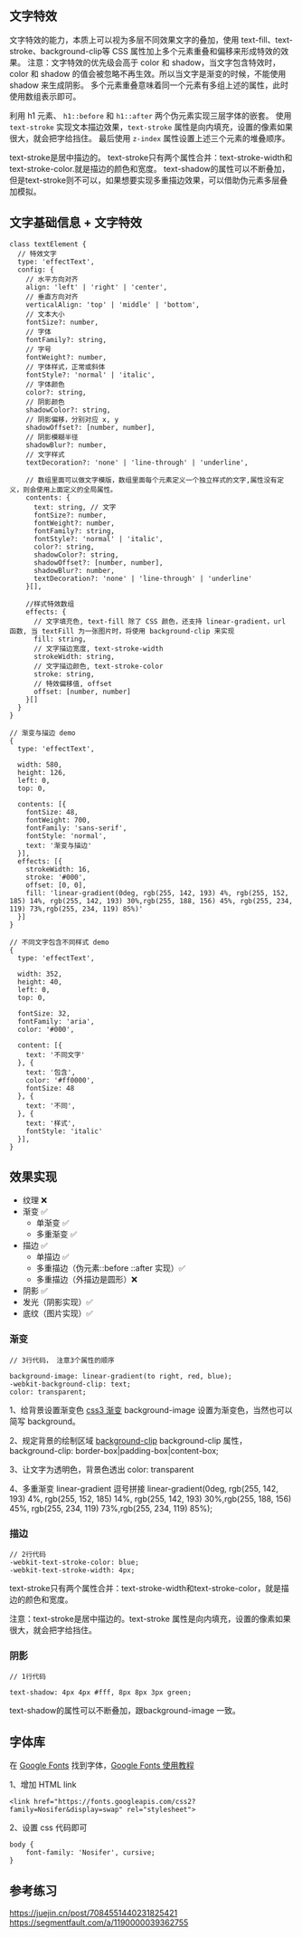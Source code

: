 

## 文字特效

文字特效的能力，本质上可以视为多层不同效果文字的叠加，使用 text-fill、text-stroke、background-clip等 CSS 属性加上多个元素重叠和偏移来形成特效的效果。
注意：文字特效的优先级会高于 color 和 shadow，当文字包含特效时，color 和 shadow 的值会被忽略不再生效。所以当文字是渐变的时候，不能使用 shadow 来生成阴影。
多个元素重叠意味着同一个元素有多组上述的属性，此时使用数组表示即可。


利用 h1 元素、 `h1::before` 和 `h1::after` 两个伪元素实现三层字体的嵌套。
使用 `text-stroke` 实现文本描边效果，`text-stroke` 属性是向内填充，设置的像素如果很大，就会把字给挡住。
最后使用 `z-index` 属性设置上述三个元素的堆叠顺序。

text-stroke是居中描边的。
text-stroke只有两个属性合并：text-stroke-width和text-stroke-color.就是描边的颜色和宽度。
text-shadow的属性可以不断叠加，但是text-stroke则不可以，如果想要实现多重描边效果，可以借助伪元素多层叠加模拟。


##  文字基础信息 + 文字特效

```
class textElement {
  // 特效文字
  type: 'effectText',
  config: {
    // 水平方向对齐
    align: 'left' | 'right' | 'center',
    // 垂直方向对齐
    verticalAlign: 'top' | 'middle' | 'bottom',
    // 文本大小
    fontSize?: number,
    // 字体
    fontFamily?: string,
    // 字号
    fontWeight?: number,
    // 字体样式，正常或斜体
    fontStyle?: 'normal' | 'italic',
    // 字体颜色
    color?: string,
    // 阴影颜色
    shadowColor?: string,
    // 阴影偏移，分别对应 x, y
    shadowOffset?: [number, number],
    // 阴影模糊半径
    shadowBlur?: number,
    // 文字样式
    textDecoration?: 'none' | 'line-through' | 'underline',
    
    // 数组里面可以做文字模版，数组里面每个元素定义一个独立样式的文字,属性没有定义，则会使用上面定义的全局属性。
    contents: {
      text: string, // 文字
      fontSize?: number,
      fontWeight?: number,
      fontFamily?: string,
      fontStyle?: 'normal' | 'italic',
      color?: string,
      shadowColor?: string,
      shadowOffset?: [number, number],
      shadowBlur?: number,
      textDecoration?: 'none' | 'line-through' | 'underline'
    }[],

    //样式特效数组
    effects: {
      // 文字填充色, text-fill 除了 CSS 颜色，还支持 linear-gradient，url 函数, 当 textFill 为一张图片时，将使用 background-clip 来实现
      fill: string,
      // 文字描边宽度, text-stroke-width
      strokeWidth: string,
      // 文字描边颜色, text-stroke-color
      stroke: string,
      // 特效偏移值, offset
      offset: [number, number]
    }[]
  }
}

// 渐变与描边 demo
{
  type: 'effectText',
​
  width: 580,
  height: 126,
  left: 0,
  top: 0,
​
  contents: [{
    fontSize: 48,
    fontWeight: 700,
    fontFamily: 'sans-serif',
    fontStyle: 'normal',
    text: '渐变与描边'
  }],
  effects: [{
    strokeWidth: 16,
    stroke: '#000',
    offset: [0, 0],
    fill: 'linear-gradient(0deg, rgb(255, 142, 193) 4%, rgb(255, 152, 185) 14%, rgb(255, 142, 193) 30%,rgb(255, 188, 156) 45%, rgb(255, 234, 119) 73%,rgb(255, 234, 119) 85%)'
  }]
}

// 不同文字包含不同样式 demo
{
  type: 'effectText',
​
  width: 352,
  height: 40,
  left: 0,
  top: 0,
​
  fontSize: 32,
  fontFamily: 'aria',
  color: '#000',
​
  content: [{
    text: '不同文字'
  }, {
    text: '包含',
    color: '#ff0000',
    fontSize: 48
  }, {
    text: '不同',
  }, {
    text: '样式',
    fontStyle: 'italic'
  }],
}
``` 

## 效果实现

- 纹理 ❌
- 渐变 ✅
  - 单渐变 ✅
  - 多重渐变 ✅
- 描边 ✅
  - 单描边 ✅
  - 多重描边（伪元素::before ::after 实现）✅
  - 多重描边（外描边是圆形）❌
- 阴影 ✅
- 发光（阴影实现）✅
- 底纹（图片实现）✅


### 渐变

```
// 3行代码， 注意3个属性的顺序

background-image: linear-gradient(to right, red, blue);
-webkit-background-clip: text;
color: transparent;
```

1、给背景设置渐变色 [css3 渐变](https://www.runoob.com/css3/css3-gradients.html)
background-image 设置为渐变色，当然也可以简写 background。

2、规定背景的绘制区域 [background-clip](https://www.w3school.com.cn/cssref/pr_background-clip.asp)
background-clip 属性， background-clip: border-box|padding-box|content-box;

3、让文字为透明色，背景色透出
color: transparent

4、多重渐变 linear-gradient 逗号拼接
linear-gradient(0deg, rgb(255, 142, 193) 4%, rgb(255, 152, 185) 14%, rgb(255, 142, 193) 30%,rgb(255, 188, 156) 45%, rgb(255, 234, 119) 73%,rgb(255, 234, 119) 85%);

### 描边

```
// 2行代码
-webkit-text-stroke-color: blue;
-webkit-text-stroke-width: 4px;

```
text-stroke只有两个属性合并：text-stroke-width和text-stroke-color，就是描边的颜色和宽度。

注意：text-stroke是居中描边的。text-stroke 属性是向内填充，设置的像素如果很大，就会把字给挡住。

### 阴影

```
// 1行代码

text-shadow: 4px 4px #fff, 8px 8px 3px green;
```

text-shadow的属性可以不断叠加，跟background-image 一致。


## 字体库
在 [Google Fonts](https://fonts.google.com/) 找到字体，[Google Fonts 使用教程](https://www.zhihu.com/question/19578734)

1、增加 HTML link

```
<link href="https://fonts.googleapis.com/css2?family=Nosifer&display=swap" rel="stylesheet">
```

2、设置 css 代码即可

```
body {
    font-family: 'Nosifer', cursive;
}
```

## 参考练习

https://juejin.cn/post/7084551440231825421
https://segmentfault.com/a/1190000039362755